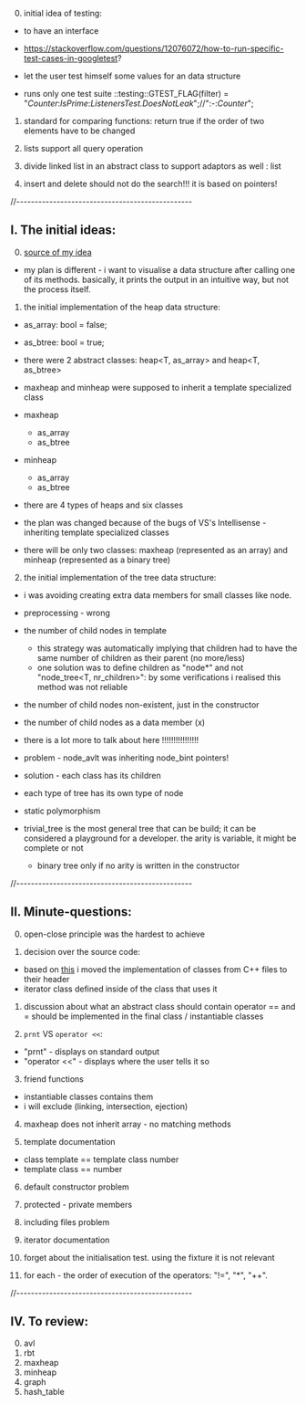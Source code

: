 0. initial idea of testing:
- to have an interface

- https://stackoverflow.com/questions/12076072/how-to-run-specific-test-cases-in-googletest?
- let the user test himself some values for an data structure
- runs only one test suite ::testing::GTEST_FLAG(filter) = "*Counter*:*IsPrime*:*ListenersTest.DoesNotLeak*";//":-:*Counter*";

1. standard for comparing functions: return true if the order of two elements have to be changed

2. lists support all query operation
2. divide linked list in an abstract class to support adaptors as well : list

3. insert and delete should not do the search!!! it is based on pointers!

//------------------------------------------------

## I. The initial ideas:

0. [source of my idea](https://www.cs.usfca.edu/~galles/visualization/)
- my plan is different - i want to visualise a data structure after calling one of its methods. basically, it prints the output in an intuitive way, but not the process itself.

1. the initial implementation of the heap data structure:
- as_array: bool = false;
- as_btree: bool = true;
- there were 2 abstract classes: heap<T, as_array> and heap<T, as_btree>
- maxheap and minheap were supposed to inherit a template specialized class

- maxheap
	- as_array
	- as_btree
- minheap
	- as_array
	- as_btree

- there are 4 types of heaps and six classes
- the plan was changed because of the bugs of VS's Intellisense - inheriting template specialized classes
- there will be only two classes: maxheap<T> (represented as an array) and minheap<T> (represented as a binary tree)

2. the initial implementation of the tree data structure:

- i was avoiding creating extra data members for small classes like node.

- preprocessing - wrong
- the number of child nodes in template
	- this strategy was automatically implying that children had to have the same number of children as their parent (no more/less)
	- one solution was to define children as "node<T>*" and not "node_tree<T, nr_children>": by some verifications i realised this method was not reliable 
- the number of child nodes non-existent, just in the constructor
- the number of child nodes as a data member (x)
- there is a lot more to talk about here !!!!!!!!!!!!!!!!

- problem - node_avlt was inheriting node_bint pointers!
- solution - each class has its children
- each type of tree has its own type of node
- static polymorphism 

- trivial_tree is the most general tree that can be build; it can be considered a playground for a developer. the arity is variable, it might be complete or not
	- binary tree only if no arity is written in the constructor

//------------------------------------------------

## II. Minute-questions:

0. open-close principle was the hardest to achieve

1. decision over the source code:
- based on [this](https://www.learncpp.com/cpp-tutorial/class-templates-with-member-functions/) i moved the implementation of classes from C++ files to their header 
- iterator class defined inside of the class that uses it

1. discussion about what an abstract class should contain operator == and = should be implemented in the final class / instantiable classes

2. `prnt` VS `operator <<`:
- "prnt" - displays on standard output
- "operator <<" - displays where the user tells it so

3. friend functions
- instantiable classes contains them
- i will exclude (linking, intersection, ejection)

4. maxheap does not inherit array - no matching methods

5. template documentation
- class template == template<class t> class number
- template class == number<int>

6. default constructor problem
7. protected - private members
8. including files problem
9. iterator documentation
0. forget about the initialisation test. using the fixture it is not relevant

0. for each - the order of execution of the operators: "!=", "*", "++".

//------------------------------------------------

## IV. To review:
0. avl
1. rbt
2. maxheap
3. minheap
4. graph
5. hash_table
